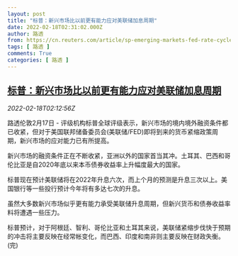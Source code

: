 ```yaml
---
layout: post
title: "标普：新兴市场比以前更有能力应对美联储加息周期"
date: 2022-02-18T02:31:02.000Z
author: 路透
from: https://cn.reuters.com/article/sp-emerging-markets-fed-rate-cycle-0217-idCNKBS2KN05Y
tags: [ 路透 ]
comments: True
categories: [ 路透 ]
---
```

<!--1645151462000-->
[标普：新兴市场比以前更有能力应对美联储加息周期](https://cn.reuters.com/article/sp-emerging-markets-fed-rate-cycle-0217-idCNKBS2KN05Y)
------

<div>
<div><i>2022-02-18T02:12:56Z</i></div><p>路透伦敦2月17日 - 评级机构标普全球评级表示，新兴市场的境内境外融资条件都已收紧，但对于美国联邦储备委员会(美联储/FED)即将到来的货币紧缩政策周期，新兴市场的应对能力已有所提高。</p><p>新兴市场的融资条件正在不断收紧，亚洲以外的国家首当其冲。土耳其、巴西和哥伦比亚是自2020年底以来本币债券收益率上升幅度最大的国家。</p><p>标普现在预计美联储将在2022年升息六次，而上个月的预测是升息三次以上。美国银行等一些投行预计今年将有多达七次的升息。</p><p>虽然大多数新兴市场似乎更有能力承受美联储升息周期，但新兴货币和债券收益率料将遭遇一些压力。</p><p>标普预计，对于阿根廷、智利、哥伦比亚和土耳其来说，美联储紧缩步伐快于预期的冲击将主要反映在经常帐变化，而巴西、印度和南非则主要反映在财政失衡。(完)</p>
</div>
